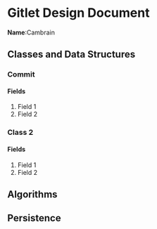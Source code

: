 # Gitlet Design Document

**Name**:Cambrain

## Classes and Data Structures

### Commit

#### Fields

1. Field 1
2. Field 2


### Class 2

#### Fields

1. Field 1
2. Field 2


## Algorithms

## Persistence

